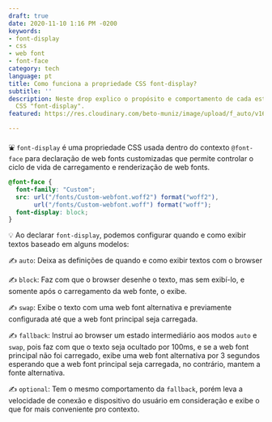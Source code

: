 ```yaml
---
draft: true
date: 2020-11-10 1:16 PM -0200
keywords:
- font-display
- css
- web font
- font-face
category: tech
language: pt
title: Como funciona a propriedade CSS font-display?
subtitle: ''
description: Neste drop explico o propósito e comportamento de cada estado da propriedade
  CSS "font-display".
featured: https://res.cloudinary.com/beto-muniz/image/upload/f_auto/v1605022831/1_jqy9ts.jpg

---
```

⛲️ `font-display` é uma propriedade CSS usada dentro do contexto `@font-face` para declaração de web fonts customizadas que permite controlar o ciclo de vida de carregamento e renderização de web fonts.

```css
@font-face {
  font-family: "Custom";
  src: url("/fonts/Custom-webfont.woff2") format("woff2"),
       url("/fonts/Custom-webfont.woff") format("woff");
  font-display: block;
}
```

💡 Ao declarar `font-display`, podemos configurar quando e como exibir textos baseado em alguns modelos:

✍️ `auto`: Deixa as definições de quando e como exibir textos com o browser

✍️ `block`: Faz com que o browser desenhe o texto, mas sem exibí-lo, e somente após o carregamento da web fonte, o exibe.

✍️ `swap`: Exibe o texto com uma web font alternativa e previamente configurada até que a web font principal seja carregada.

✍️ `fallback`: Instrui ao browser um estado intermediário aos modos `auto` e `swap`, pois faz com que o texto seja ocultado por 100ms, e se a web font principal não foi carregado, exibe uma web font alternativa por 3 segundos esperando que a web font principal seja carregada, no contrário, mantem a fonte alternativa.

✍️ `optional`: Tem o mesmo comportamento da `fallback`, porém leva a velocidade de conexão e dispositivo do usuário em consideração e exibe o que for mais conveniente pro contexto.